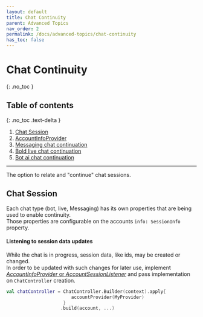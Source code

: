 ```yaml
---
layout: default
title: Chat Continuity
parent: Advanced Topics
nav_order: 2
permalink: /docs/advanced-topics/chat-continuity
has_toc: false
---
```


# Chat Continuity
{: .no_toc }

## Table of contents
{: .no_toc .text-delta }

1. [Chat Session](/docs/advanced-topics/chat-continuity#chat_session)
1. [AccountInfoProvider](/docs/chat-configuration/setting-account/account-info-provider)
2. [Messaging chat continuation](./AsyncChatContinuation.md)
3. [Bold live chat continuation](./BoldChatContinuation.md)
4. [Bot ai chat continuation](./BotChatContinuation.md)

---

The option to relate and "continue" chat sessions. 

## Chat Session
Each chat type (bot, live, Messaging) has its own properties that are being used to enable continuity.   
Those properties are configurable on the accounts `info: SessionInfo` property.  


#### Listening to session data updates
While the chat is in progress, session data, like ids, may be created or changed.  
In order to be updated with such changes for later use, implement [_AccountInfoProvider_ or _AccountSessionListener_](./android-AccountInfoProvider.md) and pass implementation on `ChatController` creation. 
```kotlin
val chatController = ChatController.Builder(context).apply{
                        accountProvider(MyProvider)
                     }               
                    .build(account, ...)
```

